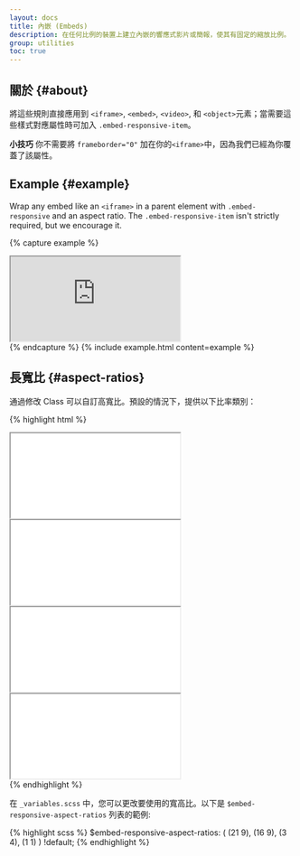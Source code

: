 ```yaml
---
layout: docs
title: 內嵌 (Embeds)
description: 在任何比例的裝置上建立內嵌的響應式影片或簡報，使其有固定的縮放比例。
group: utilities
toc: true
---
```


## 關於 {#about}

將這些規則直接應用到 `<iframe>`, `<embed>`, `<video>`, 和 `<object>`元素；當需要這些樣式對應屬性時可加入 `.embed-responsive-item`。

**小技巧** 你不需要將 `frameborder="0"` 加在你的`<iframe>`中，因為我們已經為你覆蓋了該屬性。

## Example {#example}

Wrap any embed like an `<iframe>` in a parent element with `.embed-responsive` and an aspect ratio. The `.embed-responsive-item` isn't strictly required, but we encourage it.

{% capture example %}
<div class="embed-responsive embed-responsive-16by9">
  <iframe class="embed-responsive-item" src="https://www.youtube.com/embed/zpOULjyy-n8?rel=0" allowfullscreen></iframe>
</div>
{% endcapture %}
{% include example.html content=example %}

## 長寬比 {#aspect-ratios}

通過修改 Class 可以自訂高寬比。預設的情況下，提供以下比率類別：

{% highlight html %}
<!-- 21:9 aspect ratio -->
<div class="embed-responsive embed-responsive-21by9">
  <iframe class="embed-responsive-item" src="..."></iframe>
</div>

<!-- 16:9 aspect ratio -->
<div class="embed-responsive embed-responsive-16by9">
  <iframe class="embed-responsive-item" src="..."></iframe>
</div>

<!-- 4:3 aspect ratio -->
<div class="embed-responsive embed-responsive-4by3">
  <iframe class="embed-responsive-item" src="..."></iframe>
</div>

<!-- 1:1 aspect ratio -->
<div class="embed-responsive embed-responsive-1by1">
  <iframe class="embed-responsive-item" src="..."></iframe>
</div>
{% endhighlight %}

在 `_variables.scss` 中，您可以更改要使用的寬高比。以下是 `$embed-responsive-aspect-ratios` 列表的範例:

{% highlight scss %}
$embed-responsive-aspect-ratios: (
  (21 9),
  (16 9),
  (3 4),
  (1 1)
) !default;
{% endhighlight %}
